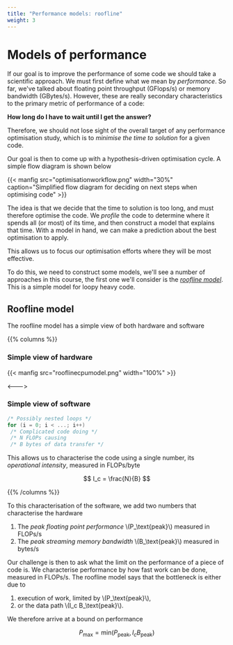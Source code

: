 ```yaml
---
title: "Performance models: roofline"
weight: 3
---
```


# Models of performance

If our goal is to improve the performance of some code we should take
a scientific approach. We must first define what we mean by
_performance_. So far, we've talked about floating point throughput
(GFlops/s) or memory bandwidth (GBytes/s). However, these are really
secondary characteristics to the primary metric of performance of a
code:

**How long do I have to wait until I get the answer?**

Therefore, we should not lose sight of the overall target of any
performance optimisation study, which is to _minimise the time to
solution_ for a given code.

Our goal is then to come up with a hypothesis-driven optimisation
cycle. A simple flow diagram is shown below

{{< manfig src="optimisationworkflow.png"
    width="30%"
    caption="Simplified flow diagram for deciding on next steps when optimising code" >}}

The idea is that we decide that the time to solution is too long, and
must therefore optimise the code. We _profile_ the code to determine
where it spends all (or most) of its time, and then construct a model
that explains that time. With a model in hand, we can make a
prediction about the best optimisation to apply. 

This allows us to focus our optimisation efforts where they will be
most effective.

To do this, we need to construct some models, we'll see a number of
approaches in this course, the first one we'll consider is the
[_roofline model_](https://doi.org/10.1145/1498765.1498785). This is a
simple model for loopy heavy code.

## Roofline model

The roofline model has a simple view of both hardware and software

{{% columns %}}

### Simple view of hardware

{{< manfig src="rooflinecpumodel.png"
    width="100%" >}}

<--->

### Simple view of software

```c
/* Possibly nested loops */
for (i = 0; i < ...; i++)
 /* Complicated code doing */
 /* N FLOPs causing
 /* B bytes of data transfer */
```

This allows us to characterise the code using a single number, its
_operational intensity_, measured in FLOPs/byte

$$
I_c = \frac{N}{B}
$$

{{% /columns %}}

To this characterisation of the software, we add two numbers that
characterise the hardware

1. The _peak floating point performance_ \\(P_\text{peak}\\) measured
   in FLOPs/s
1. The _peak streaming memory bandwidth_ \\(B_\text{peak}\\) measured
   in bytes/s
   
Our challenge is then to ask what the limit on the performance of a
piece of code is. We characterise performance by how fast work can be
done, measured in FLOPs/s. The roofline model says that the bottleneck
is either due to

1. execution of work, limited by \\(P_\text{peak}\\),
1. or the data path \\(I_c B_\text{peak}\\).

We therefore arrive at a bound on performance

$$
P_\text{max} = \text{min}(P_\text{peak}, I_c B_\text{peak})
$$
